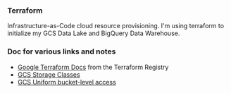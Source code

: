 ### Terraform
Infrastructure-as-Code cloud resource provisioning. I'm using terraform to initialize my GCS Data Lake and BigQuery Data Warehouse.

### Doc for various links and notes
* [Google Terraform Docs](https://registry.terraform.io/providers/hashicorp/google/latest/docs) from the Terraform Registry
* [GCS Storage Classes](https://cloud.google.com/storage/docs/storage-classes)
* [GCS Uniform bucket-level access](https://cloud.google.com/storage/docs/uniform-bucket-level-access)